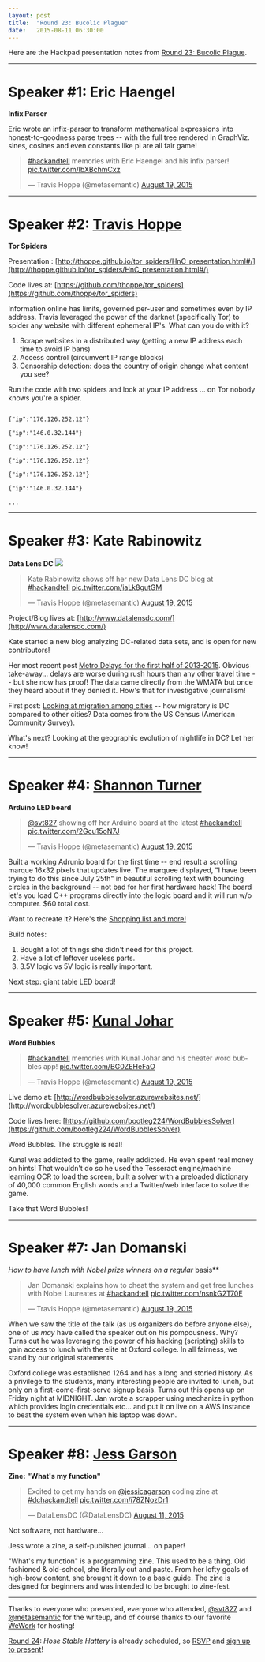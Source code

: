 ```yaml
---
layout: post
title:  "Round 23: Bucolic Plague"
date:   2015-08-11 06:30:00
---
```


Here are the Hackpad presentation notes from [Round 23: Bucolic Plague](http://www.meetup.com/DC-Hack-and-Tell/events/220231769/).

-----

# Speaker #1: Eric Haengel
**Infix Parser**

Eric wrote an infix-parser to transform mathematical expressions into honest-to-goodness parse trees -- with the full tree rendered in GraphViz. sines, cosines and even constants like pi are all fair game!

<blockquote class="twitter-tweet" lang="en"><p lang="en" dir="ltr"><a href="https://twitter.com/hashtag/hackandtell?src=hash">#hackandtell</a> memories with Eric Haengel and his infix parser! <a href="http://t.co/lbXBchmCxz">pic.twitter.com/lbXBchmCxz</a></p>&mdash; Travis Hoppe (@metasemantic) <a href="https://twitter.com/metasemantic/status/633812660446892036">August 19, 2015</a></blockquote>
<script async src="//platform.twitter.com/widgets.js" charset="utf-8"></script>
  
--------------------


# Speaker #2: [Travis Hoppe](http://thoppe.github.io/)
**Tor Spiders**

Presentation : [http://thoppe.github.io/tor_spiders/HnC_presentation.html#/](http://thoppe.github.io/tor_spiders/HnC_presentation.html#/)
  
Code lives at: [https://github.com/thoppe/tor_spiders](https://github.com/thoppe/tor_spiders)

Information online has limits, governed per-user and sometimes even by IP address. Travis leveraged the power of the darknet (specifically Tor) to spider any website with different ephemeral IP's. What can you do with it?
    
1. Scrape websites in a distributed way (getting a new IP address each time to avoid IP bans)
2. Access control (circumvent IP range blocks)
3. Censorship detection: does the country of origin change what content you see?

Run the code with two spiders and look at your IP address ... on Tor nobody knows you're a spider.

<code>
{"ip":"176.126.252.12"}<br>
{"ip":"146.0.32.144"}<br>
{"ip":"176.126.252.12"}<br>
{"ip":"176.126.252.12"}<br>
{"ip":"176.126.252.12"}<br>
{"ip":"146.0.32.144"}<br>
...
</code>

---------
  
# Speaker #3: Kate Rabinowitz
**Data Lens DC**
<img class="medium" src="http://www.datalensdc.com/Images/DataLensDC%20logo.png"/>

<blockquote class="twitter-tweet" lang="en"><p lang="en" dir="ltr">Kate Rabinowitz shows off her new Data Lens DC blog at <a href="https://twitter.com/hashtag/hackandtell?src=hash">#hackandtell</a> <a href="http://t.co/iaLk8gutGM">pic.twitter.com/iaLk8gutGM</a></p>&mdash; Travis Hoppe (@metasemantic) <a href="https://twitter.com/metasemantic/status/633813619533152257">August 19, 2015</a></blockquote>
<script async src="//platform.twitter.com/widgets.js" charset="utf-8"></script>

Project/Blog lives at: [http://www.datalensdc.com/](http://www.datalensdc.com/)

Kate started a new blog analyzing DC-related data sets, and is open for new contributors!
  
Her most recent post [Metro Delays for the first half of 2013-2015](http://www.datalensdc.com/your-commute-is-getting-worse.html).
Obvious take-away... delays are worse during rush hours than any other travel time -- but she now has proof!
The data came directly from the WMATA but once they heard about it they denied it. How's that for investigative journalism!

First post: [Looking at migration among cities](http://www.datalensdc.com/migration-comparison.html) -- how migratory is DC compared to other cities? Data comes from the US Census (American Community Survey).

What's next? Looking at the geographic evolution of nightlife in DC? Let her know!
  
-------
  
# Speaker #4: [Shannon Turner](https://twitter.com/svt827) 
**Arduino LED board**

<blockquote class="twitter-tweet" lang="en"><p lang="en" dir="ltr"><a href="https://twitter.com/svt827">@svt827</a> showing off her Arduino board at the latest <a href="https://twitter.com/hashtag/hackandtell?src=hash">#hackandtell</a> <a href="http://t.co/2Gcu15oN7J">pic.twitter.com/2Gcu15oN7J</a></p>&mdash; Travis Hoppe (@metasemantic) <a href="https://twitter.com/metasemantic/status/633814182144671744">August 19, 2015</a></blockquote>
<script async src="//platform.twitter.com/widgets.js" charset="utf-8"></script>

Built a working Adrunio board for the first time -- end result a scrolling marque 16x32 pixels that updates live.
The marquee displayed, "I have been trying to do this since July 25th" in beautiful scrolling text with bouncing circles in the background -- not bad for her first hardware hack! The board let's you load C++ programs directly into the logic board and it will run w/o computer. $60 total cost.

Want to recreate it? Here's the [Shopping list and more!](https://github.com/shannonturner/LED_board)

Build notes:
  
1. Bought a lot of things she didn't need for this project.
2. Have a lot of leftover useless parts.
3. 3.5V logic vs 5V logic is really important.

Next step: giant table LED board!

--------------

# Speaker #5: [Kunal Johar](http://www.kunaljohar.com/) 
**Word Bubbles**

<blockquote class="twitter-tweet" lang="en"><p lang="en" dir="ltr"><a href="https://twitter.com/hashtag/hackandtell?src=hash">#hackandtell</a> memories with Kunal Johar and his cheater word bubbles app! <a href="http://t.co/BG0ZEHeFaO">pic.twitter.com/BG0ZEHeFaO</a></p>&mdash; Travis Hoppe (@metasemantic) <a href="https://twitter.com/metasemantic/status/633813178023997440">August 19, 2015</a></blockquote>
<script async src="//platform.twitter.com/widgets.js" charset="utf-8"></script>

Live demo at: [http://wordbubblesolver.azurewebsites.net/](http://wordbubblesolver.azurewebsites.net/)

Code lives here: [https://github.com/bootleg224/WordBubblesSolver](https://github.com/bootleg224/WordBubblesSolver)

Word Bubbles. The struggle is real!

  
Kunal was addicted to the game, really addicted. He even spent real money on hints!
That wouldn't do so he used the Tesseract engine/machine learning OCR to load the screen,
built a solver with a preloaded dictionary of 40,000 common English words and a Twitter/web interface to solve the game.

Take that Word Bubbles!

---------

  
# Speaker #7: Jan Domanski
**How to have lunch with Nobel prize winners* on a regular* basis**

 <blockquote class="twitter-tweet" lang="en"><p lang="en" dir="ltr">Jan Domanski explains how to cheat the system and get free lunches with Nobel Laureates at <a href="https://twitter.com/hashtag/hackandtell?src=hash">#hackandtell</a> <a href="http://t.co/nsnkG2T70E">pic.twitter.com/nsnkG2T70E</a></p>&mdash; Travis Hoppe (@metasemantic) <a href="https://twitter.com/metasemantic/status/633814612396408839">August 19, 2015</a></blockquote>
<script async src="//platform.twitter.com/widgets.js" charset="utf-8"></script>

When we saw the title of the talk (as us organizers do before anyone else), one of us _may_ have called the speaker out on his pompousness. Why? Turns out he was leveraging the power of his hacking (scripting) skills to gain access to lunch with the elite at Oxford college. In all fairness, we stand by our original statements.
  
Oxford college was established 1264 and has a long and storied history. As a privilege to the students, many interesting people are invited to lunch, but only on a first-come-first-serve signup basis.
Turns out this opens up on Friday night at MIDNIGHT.
Jan wrote a scrapper using mechanize in python which provides login credentials etc... and put it on live on a AWS instance to beat the system even when his laptop was down.

--------

# Speaker #8: [Jess Garson](https://twitter.com/jessicagarson)
**Zine: "What's my function"**

<blockquote class="twitter-tweet" lang="en"><p lang="en" dir="ltr">Excited to get my hands on <a href="https://twitter.com/jessicagarson">@jessicagarson</a> coding zine at <a href="https://twitter.com/hashtag/dchackandtell?src=hash">#dchackandtell</a> <a href="http://t.co/i78ZNozDr1">pic.twitter.com/i78ZNozDr1</a></p>&mdash; DataLensDC (@DataLensDC) <a href="https://twitter.com/DataLensDC/status/631247348681830400">August 11, 2015</a></blockquote>
<script async src="//platform.twitter.com/widgets.js" charset="utf-8"></script>

Not software, not hardware...
  
Jess wrote a zine, a self-published journal... on paper!

"What's my function" is a programming zine. This used to be a thing.
Old fashioned & old-school, she literally cut and paste.
From her lofty goals of high-brow content, she brought it down to a basic guide.
The zine is designed for beginners and was intended to be brought to zine-fest. 

---------

Thanks to everyone who presented, everyone who attended, [@svt827](https://twitter.com/svt827) and [@metasemantic](https://twitter.com/metasemantic) for the writeup, and of course thanks to our favorite [WeWork](https://www.wework.com/locations/washington-d-c/chinatown/) for hosting! 

[Round 24](http://www.meetup.com/DC-Hack-and-Tell/events/220231779/): _Hose Stable Hattery_ is already scheduled, so [RSVP](http://www.meetup.com/DC-Hack-and-Tell/events/220231779/) and [sign up to present](http://bit.ly/presentatdc)!